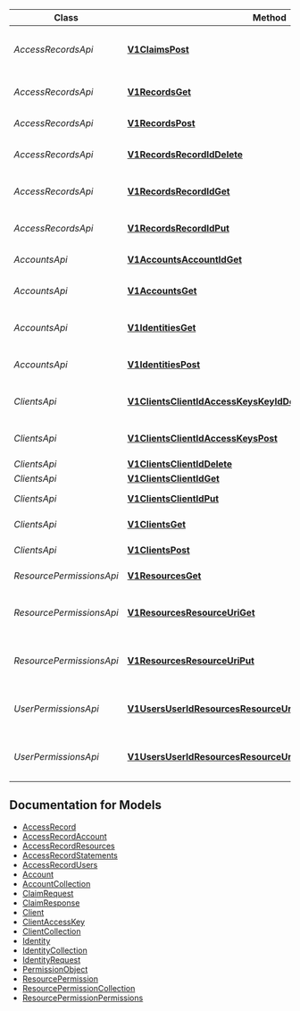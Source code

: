 
Class | Method | HTTP request | Description
------------ | ------------- | ------------- | -------------
*AccessRecordsApi* | [**V1ClaimsPost**](./AccessRecordsApi.md#v1claimspost) | **POST** /v1/claims | Claim a resource by an allowed user
*AccessRecordsApi* | [**V1RecordsGet**](./AccessRecordsApi.md#v1recordsget) | **GET** /v1/records | Get all account records.
*AccessRecordsApi* | [**V1RecordsPost**](./AccessRecordsApi.md#v1recordspost) | **POST** /v1/records | Create a new access record
*AccessRecordsApi* | [**V1RecordsRecordIdDelete**](./AccessRecordsApi.md#v1recordsrecordiddelete) | **DELETE** /v1/records/{recordId} | Deletes an access record.
*AccessRecordsApi* | [**V1RecordsRecordIdGet**](./AccessRecordsApi.md#v1recordsrecordidget) | **GET** /v1/records/{recordId} | Get an access record for the account.
*AccessRecordsApi* | [**V1RecordsRecordIdPut**](./AccessRecordsApi.md#v1recordsrecordidput) | **PUT** /v1/records/{recordId} | Update an access record.
*AccountsApi* | [**V1AccountsAccountIdGet**](./AccountsApi.md#v1accountsaccountidget) | **GET** /v1/accounts/{accountId} | Get account information.
*AccountsApi* | [**V1AccountsGet**](./AccountsApi.md#v1accountsget) | **GET** /v1/accounts | Get all accounts user has access to
*AccountsApi* | [**V1IdentitiesGet**](./AccountsApi.md#v1identitiesget) | **GET** /v1/identities | Get all linked identities for this account.
*AccountsApi* | [**V1IdentitiesPost**](./AccountsApi.md#v1identitiespost) | **POST** /v1/identities | Link a new account identity.
*ClientsApi* | [**V1ClientsClientIdAccessKeysKeyIdDelete**](./ClientsApi.md#v1clientsclientidaccesskeyskeyiddelete) | **DELETE** /v1/clients/{clientId}/access-keys/{keyId} | Remove an access key for a client
*ClientsApi* | [**V1ClientsClientIdAccessKeysPost**](./ClientsApi.md#v1clientsclientidaccesskeyspost) | **POST** /v1/clients/{clientId}/access-keys | Request a new access key
*ClientsApi* | [**V1ClientsClientIdDelete**](./ClientsApi.md#v1clientsclientiddelete) | **DELETE** /v1/clients/{clientId} | Delete a client
*ClientsApi* | [**V1ClientsClientIdGet**](./ClientsApi.md#v1clientsclientidget) | **GET** /v1/clients/{clientId} | Get a client.
*ClientsApi* | [**V1ClientsClientIdPut**](./ClientsApi.md#v1clientsclientidput) | **PUT** /v1/clients/{clientId} | Update a client
*ClientsApi* | [**V1ClientsGet**](./ClientsApi.md#v1clientsget) | **GET** /v1/clients | Get clients collection
*ClientsApi* | [**V1ClientsPost**](./ClientsApi.md#v1clientspost) | **POST** /v1/clients | Create a new client.
*ResourcePermissionsApi* | [**V1ResourcesGet**](./ResourcePermissionsApi.md#v1resourcesget) | **GET** /v1/resources | List resource configurations
*ResourcePermissionsApi* | [**V1ResourcesResourceUriGet**](./ResourcePermissionsApi.md#v1resourcesresourceuriget) | **GET** /v1/resources/{resourceUri} | Get a resource permissions object.
*ResourcePermissionsApi* | [**V1ResourcesResourceUriPut**](./ResourcePermissionsApi.md#v1resourcesresourceuriput) | **PUT** /v1/resources/{resourceUri} | Update a resource permissions object.
*UserPermissionsApi* | [**V1UsersUserIdResourcesResourceUriPermissionsGet**](./UserPermissionsApi.md#v1usersuseridresourcesresourceuripermissionsget) | **GET** /v1/users/{userId}/resources/{resourceUri}/permissions | Get the permissions a user has to a resource.
*UserPermissionsApi* | [**V1UsersUserIdResourcesResourceUriPermissionsPermissionGet**](./UserPermissionsApi.md#v1usersuseridresourcesresourceuripermissionspermissionget) | **GET** /v1/users/{userId}/resources/{resourceUri}/permissions/{permission} | Check to see if a user has permissions to a resource.

<a name="documentation-for-models"></a>
## Documentation for Models

 - [AccessRecord](./AccessRecord.md)
 - [AccessRecordAccount](./AccessRecordAccount.md)
 - [AccessRecordResources](./AccessRecordResources.md)
 - [AccessRecordStatements](./AccessRecordStatements.md)
 - [AccessRecordUsers](./AccessRecordUsers.md)
 - [Account](./Account.md)
 - [AccountCollection](./AccountCollection.md)
 - [ClaimRequest](./ClaimRequest.md)
 - [ClaimResponse](./ClaimResponse.md)
 - [Client](./Client.md)
 - [ClientAccessKey](./ClientAccessKey.md)
 - [ClientCollection](./ClientCollection.md)
 - [Identity](./Identity.md)
 - [IdentityCollection](./IdentityCollection.md)
 - [IdentityRequest](./IdentityRequest.md)
 - [PermissionObject](./PermissionObject.md)
 - [ResourcePermission](./ResourcePermission.md)
 - [ResourcePermissionCollection](./ResourcePermissionCollection.md)
 - [ResourcePermissionPermissions](./ResourcePermissionPermissions.md)

